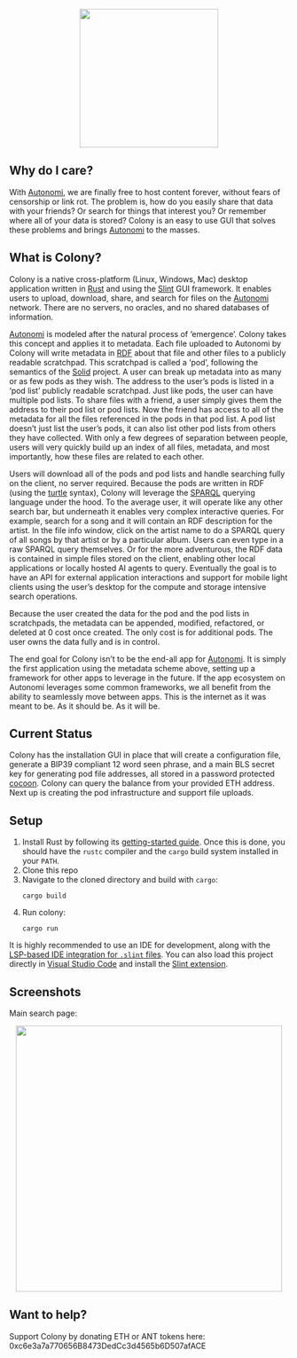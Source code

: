 <p align="center">
 <img align="center" src="https://raw.githubusercontent.com/zettawatt/colony/main/ui/images/splash_screen.png" height="250" />
</p>

## Why do I care?

With [Autonomi](https://autonomi.com), we are finally free to host content forever, without fears of censorship or link rot. The problem is, how do you easily share that data with your friends? Or search for things that interest you? Or remember where all of your data is stored? Colony is an easy to use GUI that solves these problems and brings [Autonomi](https://autonomi.com) to the masses.

## What is Colony?

Colony is a native cross-platform (Linux, Windows, Mac) desktop application written in [Rust](https://www.rust-lang.org/) and using the [Slint](https://slint.dev/) GUI framework. It enables users to upload, download, share, and search for files on the [Autonomi](https://autonomi.com) network. There are no servers, no oracles, and no shared databases of information.

[Autonomi](https://autonomi.com) is modeled after the natural process of ‘emergence’. Colony takes this concept and applies it to metadata. Each file uploaded to Autonomi by Colony will write metadata in [RDF](https://www.w3.org/RDF/) about that file and other files to a publicly readable scratchpad. This scratchpad is called a ‘pod’, following the semantics of the [Solid](https://solidproject.org/) project. A user can break up metadata into as many or as few pods as they wish. The address to the user’s pods is listed in a ‘pod list’ publicly readable scratchpad. Just like pods, the user can have multiple pod lists. To share files with a friend, a user simply gives them the address to their pod list or pod lists. Now the friend has access to all of the metadata for all the files referenced in the pods in that pod list. A pod list doesn’t just list the user’s pods, it can also list other pod lists from others they have collected. With only a few degrees of separation between people, users will very quickly build up an index of all files, metadata, and most importantly, how these files are related to each other.

Users will download all of the pods and pod lists and handle searching fully on the client, no server required. Because the pods are written in RDF (using the [turtle](https://en.wikipedia.org/wiki/Turtle_(syntax)) syntax), Colony will leverage the [SPARQL](https://en.wikipedia.org/wiki/SPARQL) querying language under the hood. To the average user, it will operate like any other search bar, but underneath it enables very complex interactive queries. For example, search for a song and it will contain an RDF description for the artist. In the file info window, click on the artist name to do a SPARQL query of all songs by that artist or by a particular album. Users can even type in a raw SPARQL query themselves. Or for the more adventurous, the RDF data is contained in simple files stored on the client, enabling other local applications or locally hosted AI agents to query. Eventually the goal is to have an API for external application interactions and support for mobile light clients using the user’s desktop for the compute and storage intensive search operations.

Because the user created the data for the pod and the pod lists in scratchpads, the metadata can be appended, modified, refactored, or deleted at 0 cost once created. The only cost is for additional pods. The user owns the data fully and is in control.

The end goal for Colony isn’t to be the end-all app for [Autonomi](https://autonomi.com). It is simply the first application using the metadata scheme above, setting up a framework for other apps to leverage in the future. If the app ecosystem on Autonomi leverages some common frameworks, we all benefit from the ability to seamlessly move between apps. This is the internet as it was meant to be. As it should be. As it will be.

## Current Status

Colony has the installation GUI in place that will create a configuration file, generate a BIP39 compliant 12 word seen phrase, and a main BLS secret key for generating pod file addresses, all stored in a password protected [cocoon](https://docs.rs/cocoon/latest/cocoon/index.html). Colony can query the balance from your provided ETH address. Next up is creating the pod infrastructure and support file uploads.

## Setup

1. Install Rust by following its [getting-started guide](https://www.rust-lang.org/learn/get-started).
   Once this is done, you should have the `rustc` compiler and the `cargo` build system installed in your `PATH`.
2. Clone this repo
2. Navigate to the cloned directory and build with `cargo`:
    ```
    cargo build
    ```
3. Run colony:
    ```
    cargo run
    ```

It is highly recommended to use an IDE for development, along with the [LSP-based IDE integration for `.slint` files](https://github.com/slint-ui/slint/blob/master/tools/lsp/README.md). You can also load this project directly in [Visual Studio Code](https://code.visualstudio.com) and install the [Slint extension](https://marketplace.visualstudio.com/items?itemName=Slint.slint).

## Screenshots

Main search page:
<p align="center">
 <img align="center" src="https://raw.githubusercontent.com/zettawatt/colony/main/screenshots/search.png" height="480" />
</p>

## Want to help?

Support Colony by donating ETH or ANT tokens here: 0xc6e3a7a770656B8473DedCc3d4565b6D507afACE